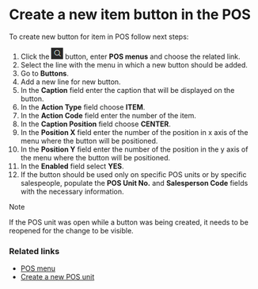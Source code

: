 # Create a new item button in the POS

To create new button for item in POS follow next steps:

1. Click the ![Lightbulb that opens the Tell Me feature](../../../images/Icons/Lightbulb_icon.png "Tell Me what you want to do") button, enter **POS menus** and choose the related link.
2. Select the line with the menu in which a new button should be added.
3. Go to **Buttons**.
4. Add a new line for new button.
5. In the **Caption** field enter the caption that will be displayed on the button.
6. In the **Action Type** field choose **ITEM**.
7. In the **Action Code** field enter the number of the item.
8. In the **Caption Position** field choose **CENTER**.
9. In the **Position X** field enter the number of the position in x axis of the menu where the button will be positioned.
10. In the **Position Y** field enter the number of the position in the y axis of the menu where the button will be positioned.
11. In the **Enabled** field select **YES**.
12. If the button should be used only on specific POS units or by specific salespeople, populate the **POS Unit No.** and **Salesperson Code** fields with the necessary information.

> [!Note]
> If the POS unit was open while a button was being created, it needs to be reopened for the change to be visible.

### Related links

- [POS menu](../explanation/POS_menu.md)
- [Create a new POS unit](../howto/createnew.md)